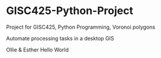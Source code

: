# GISC425-Python-Project
Project for GISC425, Python Programming, Voronoi polygons

Automate processing tasks in a desktop GIS

Ollie & Esther
Hello
World